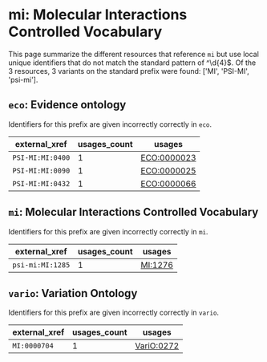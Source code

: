# mi: Molecular Interactions Controlled Vocabulary

This page summarize the different resources that reference `mi`
but use local unique identifiers that do not match the standard pattern of
^\d{4}$. Of the 3 resources,
3 variants on the standard prefix were found: ['MI', 'PSI-MI', 'psi-mi'].

## `eco`: Evidence ontology

Identifiers for this prefix are given incorrectly correctly in `eco`.

| external_xref    |   usages_count | usages                                            |
|------------------|----------------|---------------------------------------------------|
| `PSI-MI:MI:0400` |              1 | [ECO:0000023](https://bioregistry.io/ECO:0000023) |
| `PSI-MI:MI:0090` |              1 | [ECO:0000025](https://bioregistry.io/ECO:0000025) |
| `PSI-MI:MI:0432` |              1 | [ECO:0000066](https://bioregistry.io/ECO:0000066) |

## `mi`: Molecular Interactions Controlled Vocabulary

Identifiers for this prefix are given incorrectly correctly in `mi`.

| external_xref    |   usages_count | usages                                    |
|------------------|----------------|-------------------------------------------|
| `psi-mi:MI:1285` |              1 | [MI:1276](https://bioregistry.io/MI:1276) |

## `vario`: Variation Ontology

Identifiers for this prefix are given incorrectly correctly in `vario`.

| external_xref   |   usages_count | usages                                          |
|-----------------|----------------|-------------------------------------------------|
| `MI:0000704`    |              1 | [VariO:0272](https://bioregistry.io/VariO:0272) |

